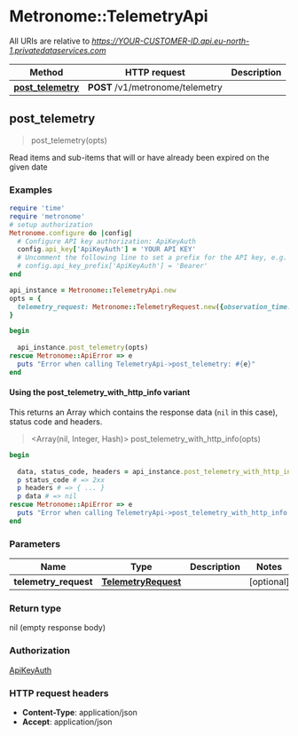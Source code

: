 # Metronome::TelemetryApi

All URIs are relative to *https://YOUR-CUSTOMER-ID.api.eu-north-1.privatedataservices.com*

| Method | HTTP request | Description |
| ------ | ------------ | ----------- |
| [**post_telemetry**](TelemetryApi.md#post_telemetry) | **POST** /v1/metronome/telemetry |  |


## post_telemetry

> post_telemetry(opts)



Read items and sub-items that will or have already been expired on the given date

### Examples

```ruby
require 'time'
require 'metronome'
# setup authorization
Metronome.configure do |config|
  # Configure API key authorization: ApiKeyAuth
  config.api_key['ApiKeyAuth'] = 'YOUR API KEY'
  # Uncomment the following line to set a prefix for the API key, e.g. 'Bearer' (defaults to nil)
  # config.api_key_prefix['ApiKeyAuth'] = 'Bearer'
end

api_instance = Metronome::TelemetryApi.new
opts = {
  telemetry_request: Metronome::TelemetryRequest.new({observation_time: Time.now, policies: ["account-login", "sales-order-processing", "marketing-email"], observations: [Metronome::TelemetryObservation.new({item_id: 'customer-123', sub_item_ids: ["email", "address"]})]}) # TelemetryRequest | 
}

begin
  
  api_instance.post_telemetry(opts)
rescue Metronome::ApiError => e
  puts "Error when calling TelemetryApi->post_telemetry: #{e}"
end
```

#### Using the post_telemetry_with_http_info variant

This returns an Array which contains the response data (`nil` in this case), status code and headers.

> <Array(nil, Integer, Hash)> post_telemetry_with_http_info(opts)

```ruby
begin
  
  data, status_code, headers = api_instance.post_telemetry_with_http_info(opts)
  p status_code # => 2xx
  p headers # => { ... }
  p data # => nil
rescue Metronome::ApiError => e
  puts "Error when calling TelemetryApi->post_telemetry_with_http_info: #{e}"
end
```

### Parameters

| Name | Type | Description | Notes |
| ---- | ---- | ----------- | ----- |
| **telemetry_request** | [**TelemetryRequest**](TelemetryRequest.md) |  | [optional] |

### Return type

nil (empty response body)

### Authorization

[ApiKeyAuth](../README.md#ApiKeyAuth)

### HTTP request headers

- **Content-Type**: application/json
- **Accept**: application/json

